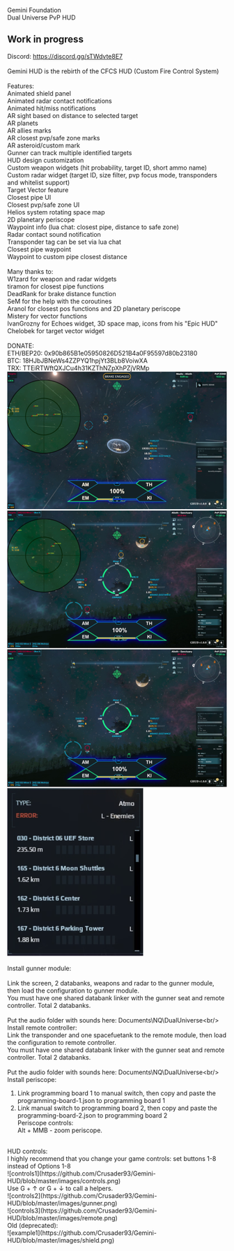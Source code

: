 Gemini Foundation<br/>
Dual Universe PvP HUD<br/>
## Work in progress
Discord: https://discord.gg/sTWdvte8E7<br/>
<br/>
Gemini HUD is the rebirth of the CFCS HUD (Custom Fire Control System)<br/>
<br/>
Features:<br/>
Animated shield panel<br/>
Animated radar contact notifications<br/>
Animated hit/miss notifications<br/>
AR sight based on distance to selected target<br/>
AR planets<br/>
AR allies marks<br/>
AR closest pvp/safe zone marks<br/>
AR asteroid/custom mark<br/>
Gunner can track multiple identified targets<br/>
HUD design customization<br/>
Custom weapon widgets (hit probability, target ID, short ammo name)<br/>
Custom radar widget (target ID, size filter, pvp focus mode, transponders and whitelist support)<br/>
Target Vector feature<br/>
Closest pipe UI<br/>
Closest pvp/safe zone UI<br/>
Helios system rotating space map<br/>
2D planetary periscope<br/>
Waypoint info (lua chat: closest pipe, distance to safe zone)<br/>
Radar contact sound notification<br/>
Transponder tag can be set via lua chat<br/>
Closest pipe waypoint<br/>
Waypoint to custom pipe closest distance<br/>
<br/>
Many thanks to:<br/>
 W1zard for weapon and radar widgets<br/>
 tiramon for closest pipe functions<br/>
 DeadRank for brake distance function<br/>
 SeM for the help with the coroutines<br/>
 Aranol for closest pos functions and 2D planetary periscope<br/>
 Mistery for vector functions<br/>
 IvanGrozny for Echoes widget, 3D space map, icons from his "Epic HUD"<br/>
 Chelobek for target vector widget<br/>
 <br/>
DONATE:<br/>
ETH/BEP20: 0x90b865B1e05950826D521B4a0F95597d80b23180<br/>
BTC: 18HJbJBNeWs4ZZPYQ1hpjYt3BLb8VoiwXA<br/>
TRX: TTEiRTWftQXJCu4h31KZThNZpXhPZjVRMp<br/>
![HUD concept1](https://github.com/Crusader93/Gemini-HUD/blob/master/images/56.png)<br/>
![HUD concept2](https://github.com/Crusader93/Gemini-HUD/blob/master/images/11.png)<br/>
![HUD concept3](https://github.com/Crusader93/Gemini-HUD/blob/master/images/22.png)<br/>
![example1](https://github.com/Crusader93/Gemini-HUD/blob/master/images/3.png)<br/>
<br/>
Install gunner module:<br/>
<br/>
Link the screen, 2 databanks, weapons and radar to the gunner module, then load the configuration to gunner module.<br/>
You must have one shared databank linker with the gunner seat and remote controller. Total 2 databanks.<br/>
<br/>
Put the audio folder with sounds here: Documents\NQ\DualUniverse\<br/>
<br/>
Install remote controller:<br/>
Link the transponder and one spacefuetank to the remote module, then load the configuration to remote controller.<br/>
You must have one shared databank linker with the gunner seat and remote controller. Total 2 databanks.<br/>
<br/>
Put the audio folder with sounds here: Documents\NQ\DualUniverse\<br/>
<br/>
Install periscope:<br/>
1. Link programming board 1 to manual switch, then copy and paste the programming-board-1.json to programming board 1<br/>
2. Link manual switch to programming board 2, then copy and paste the programming-board-2.json to programming board 2<br/>
Periscope controls:<br/>
Alt + MMB  - zoom periscope.<br/>
<br/>
HUD controls:<br/>
I highly recommend that you change your game controls: set buttons 1-8 instead of Options 1-8<br/>
![controls1](https://github.com/Crusader93/Gemini-HUD/blob/master/images/controls.png)<br/>
Use G + ↑ or G + ↓ to call a helpers.<br/>
![controls2](https://github.com/Crusader93/Gemini-HUD/blob/master/images/gunner.png)<br/>
![controls3](https://github.com/Crusader93/Gemini-HUD/blob/master/images/remote.png)<br/>
Old (deprecated):<br/>
![example1](https://github.com/Crusader93/Gemini-HUD/blob/master/images/shield.png)<br/>
